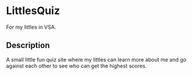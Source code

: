 # LittlesQuiz
For my littles in VSA.
## Description
A small little fun quiz site where my littles can learn more about me and go against each other to see who can get the highest scores.
